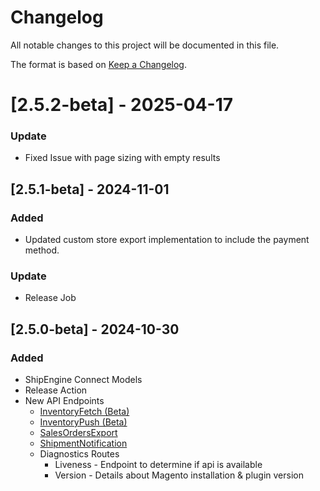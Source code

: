 # Changelog

All notable changes to this project will be documented in this file.

The format is based on [Keep a Changelog](https://keepachangelog.com/en/1.0.0/).

# [2.5.2-beta] - 2025-04-17
### Update
- Fixed Issue with page sizing with empty results

## [2.5.1-beta] - 2024-11-01
### Added
- Updated custom store export implementation to include the payment method.
### Update
- Release Job 

## [2.5.0-beta] - 2024-10-30
### Added
- ShipEngine Connect Models
- Release Action
- New API Endpoints
    - [InventoryFetch (Beta)](#)
    - [InventoryPush (Beta)](#)
    - [SalesOrdersExport](https://connect.shipengine.com/orders/reference/operation/OrderSource_SalesOrdersExport/)
    - [ShipmentNotification](https://connect.shipengine.com/orders/reference/operation/OrderSource_ShipmentNotification/)
    - Diagnostics Routes
        - Liveness - Endpoint to determine if api is available
        - Version - Details about Magento installation & plugin version
